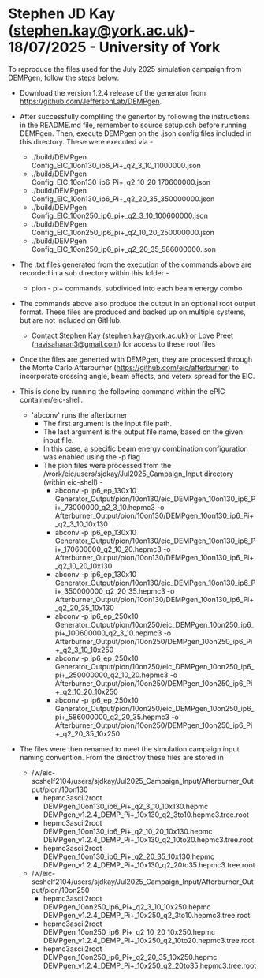 # Stephen JD Kay (stephen.kay@york.ac.uk)- 18/07/2025 - University of York

To reproduce the files used for the July 2025 simulation campaign from DEMPgen, follow the steps below:

- Download the version 1.2.4 release of the generator from https://github.com/JeffersonLab/DEMPgen.

- After successfully compliling the genertor by following the instructions in the README.md file, remember to source setup.csh before running DEMPgen. Then, execute DEMPgen on the .json config files included in this directory. These were executed via -
  - ./build/DEMPgen Config_EIC_10on130_ip6_Pi+_q2_3_10_11000000.json
  - ./build/DEMPgen Config_EIC_10on130_ip6_Pi+_q2_10_20_170600000.json
  - ./build/DEMPgen Config_EIC_10on130_ip6_Pi+_q2_20_35_350000000.json
  - ./build/DEMPgen Config_EIC_10on250_ip6_pi+_q2_3_10_100600000.json
  - ./build/DEMPgen Config_EIC_10on250_ip6_pi+_q2_10_20_250000000.json
  - ./build/DEMPgen Config_EIC_10on250_ip6_pi+_q2_20_35_586000000.json

 - The .txt files generated from the execution of the commands above are recorded in a sub directory within this folder -
    - pion - pi+ commands, subdivided into each beam energy combo

- The commands above also produce the output in an optional root output format. These files are produced and backed up on multiple systems, but are not included on GitHub.
  - Contact Stephen Kay (stephen.kay@york.ac.uk) or Love Preet (navisaharan3@gmail.com) for access to these root files

- Once the files are generted with DEMPgen, they are processed through the Monte Carlo Afterburner (https://github.com/eic/afterburner) to incorporate crossing angle, beam  effects, and veterx spread for the EIC.

- This is done by running the following command within the ePIC container/eic-shell. 
  - 'abconv' runs the afterburner
    - The first argument is the input file path.
    - The last argument is the output file name, based on the given input file.
    - In this case, a specific beam energy combination configuration was enabled using the -p flag
    - The pion files were processed from the /work/eic/users/sjdkay/Jul2025_Campaign_Input directory (within eic-shell) -
      - abconv -p ip6_ep_130x10 Generator_Output/pion/10on130/eic_DEMPgen_10on130_ip6_Pi+_73000000_q2_3_10.hepmc3 -o Afterburner_Output/pion/10on130/DEMPgen_10on130_ip6_Pi+_q2_3_10_10x130
      - abconv -p ip6_ep_130x10 Generator_Output/pion/10on130/eic_DEMPgen_10on130_ip6_Pi+_170600000_q2_10_20.hepmc3 -o Afterburner_Output/pion/10on130/DEMPgen_10on130_ip6_Pi+_q2_10_20_10x130
      - abconv -p ip6_ep_130x10 Generator_Output/pion/10on130/eic_DEMPgen_10on130_ip6_Pi+_350000000_q2_20_35.hepmc3 -o Afterburner_Output/pion/10on130/DEMPgen_10on130_ip6_Pi+_q2_20_35_10x130
      - abconv -p ip6_ep_250x10 Generator_Output/pion/10on250/eic_DEMPgen_10on250_ip6_pi+_100600000_q2_3_10.hepmc3 -o Afterburner_Output/pion/10on250/DEMPgen_10on250_ip6_Pi+_q2_3_10_10x250
      - abconv -p ip6_ep_250x10 Generator_Output/pion/10on250/eic_DEMPgen_10on250_ip6_pi+_250000000_q2_10_20.hepmc3 -o Afterburner_Output/pion/10on250/DEMPgen_10on250_ip6_Pi+_q2_10_20_10x250
      - abconv -p ip6_ep_250x10 Generator_Output/pion/10on250/eic_DEMPgen_10on250_ip6_pi+_586000000_q2_20_35.hepmc3 -o Afterburner_Output/pion/10on250/DEMPgen_10on250_ip6_Pi+_q2_20_35_10x250
- The files were then renamed to meet the simulation campaign input naming convention. From the directroy these files are stored in
  - /w/eic-scshelf2104/users/sjdkay/Jul2025_Campaign_Input/Afterburner_Output/pion/10on130
    - hepmc3ascii2root DEMPgen_10on130_ip6_Pi+_q2_3_10_10x130.hepmc DEMPgen_v1.2.4_DEMP_Pi+_10x130_q2_3to10.hepmc3.tree.root
    - hepmc3ascii2root DEMPgen_10on130_ip6_Pi+_q2_10_20_10x130.hepmc DEMPgen_v1.2.4_DEMP_Pi+_10x130_q2_10to20.hepmc3.tree.root
    - hepmc3ascii2root DEMPgen_10on130_ip6_Pi+_q2_20_35_10x130.hepmc DEMPgen_v1.2.4_DEMP_Pi+_10x130_q2_20to35.hepmc3.tree.root
  - /w/eic-scshelf2104/users/sjdkay/Jul2025_Campaign_Input/Afterburner_Output/pion/10on250
    - hepmc3ascii2root DEMPgen_10on250_ip6_Pi+_q2_3_10_10x250.hepmc DEMPgen_v1.2.4_DEMP_Pi+_10x250_q2_3to10.hepmc3.tree.root
    - hepmc3ascii2root DEMPgen_10on250_ip6_Pi+_q2_10_20_10x250.hepmc DEMPgen_v1.2.4_DEMP_Pi+_10x250_q2_10to20.hepmc3.tree.root
    - hepmc3ascii2root DEMPgen_10on250_ip6_Pi+_q2_20_35_10x250.hepmc DEMPgen_v1.2.4_DEMP_Pi+_10x250_q2_20to35.hepmc3.tree.root